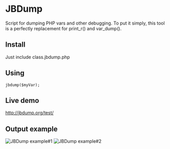 JBDump
======

Script for dumping PHP vars and other debugging.
To put it simply, this tool is a perfectly replacement for print_r() and var_dump().

## Install
Just include class.jbdump.php

## Using
`jbdump($myVar);`

## Live demo
http://jbdump.org/test/

## Output example
![JBDump example#1](http://llfl.ru/images/_gif/jbdump2.gif)
![JBDump example#2](http://llfl.ru/images/ga/m6f.png)

